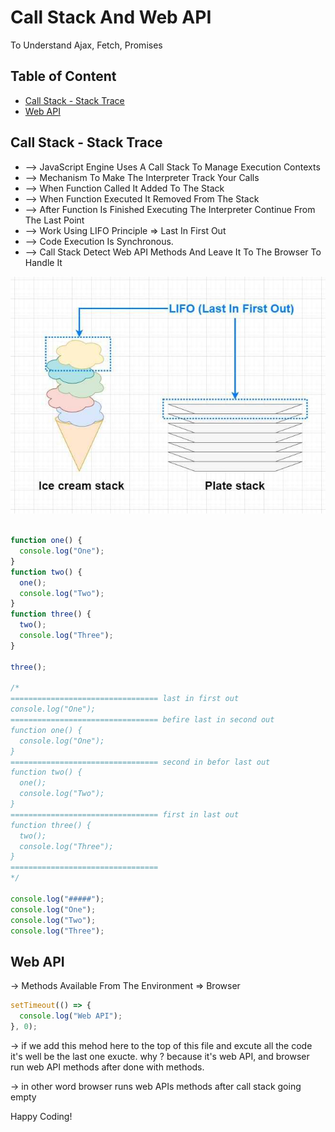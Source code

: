 # Call Stack And Web API

  To Understand Ajax, Fetch, Promises



## Table of Content
- [Call Stack - Stack Trace](#call-stack---stack-trace) 
- [Web API](#web-api) 
 
## Call Stack - Stack Trace
- --> JavaScript Engine Uses A Call Stack To Manage Execution Contexts
- --> Mechanism To Make The Interpreter Track Your Calls
- --> When Function Called It Added To The Stack
- --> When Function Executed It Removed From The Stack
- --> After Function Is Finished Executing The Interpreter Continue From The Last Point
- --> Work Using LIFO Principle => Last In First Out
- --> Code Execution Is Synchronous.
- --> Call Stack Detect Web API Methods And Leave It To The Browser To Handle It

![First In Last Out](./lifo.jpg "First In Last Out")



```js

function one() {
  console.log("One");
}
function two() {
  one();
  console.log("Two");
}
function three() {
  two();
  console.log("Three");
}

three();

/*
================================= last in first out
console.log("One");
================================= befire last in second out
function one() {
  console.log("One");
}
================================= second in befor last out
function two() {
  one();
  console.log("Two");
}
================================= first in last out
function three() {
  two();
  console.log("Three");
}
=================================
*/

console.log("#####");
console.log("One");
console.log("Two");
console.log("Three");
```
## Web API
-> Methods Available From The Environment => Browser
```js
setTimeout(() => {
  console.log("Web API");
}, 0);
```
-> if we add this mehod here to the top of this file and excute all the code it's well be the last one exucte. why ?
because it's web API, and browser run web API methods after done with methods.

-> in other word browser runs web APIs methods after call stack going empty

Happy Coding!
